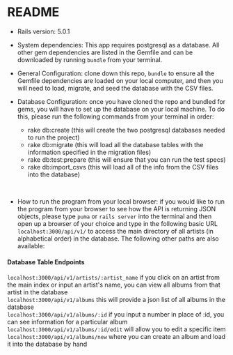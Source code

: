 # README

* Rails version: 5.0.1

* System dependencies: This app requires postgresql as a database. All other gem dependencies are listed in the Gemfile and can be downloaded by running `bundle` from your terminal.

* General Configuration: clone down this repo, `bundle` to ensure all the Gemfile dependencies are loaded on your local computer, and then you will need to load, migrate, and seed the database with the CSV files.

* Database Configuration: once you have cloned the repo and bundled for gems, you will have to set up the database on your local machine. To do this, please run the following commands from your terminal in order:
  * rake db:create (this will create the two postgresql databases needed to run the project)  
  * rake db:migrate (this will load all the database tables with the information specified in the migration files)  
  * rake db:test:prepare (this will ensure that you can run the test specs)  
  * rake db:import_csvs (this will load all of the info from the CSV files into the database)  
<br>

* How to run the program from your local browser: if you would like to run the program from your browser to see how the API is returning JSON objects, please type `puma` or `rails server` into the terminal and then open up a browser of your choice and type in the following basic URL `localhost:3000/api/v1/` to access the main directory of all artists (in alphabetical order) in the database. The following other paths are also available: 

#### Database Table Endpoints
`localhost:3000/api/v1/artists/:artist_name` if you click on an artist from the main index or input an artist's name, you can view all albums from that artist in the database  
`localhost:3000/api/v1/albums`  this will provide a json list of all albums in the database  
`localhost:3000/api/v1/albums/:id`  if you input a number in place of :id, you can see information for a particular album  
`localhost:3000/api/v1/albums/:id/edit` will allow you to edit a specific item  
`localhost:3000/api/v1/albums/new` where you can create an album and load it into the database by hand  
